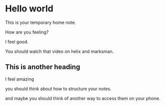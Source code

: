 # Hello world
This is your temporary home note.

How are you feeling?

I feel good.

You should watch that video on helix and marksman.

## This is another heading
I feel amazing

you should think about how to structure your notes.

and maybe you should think of another way to access them on your phone.
